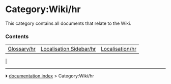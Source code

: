 # Category:Wiki/hr
This category contains all documents that relate to the Wiki.

### Contents

|     |     |     |
| --- | --- | --- |
| [Glossary/hr](Glossary/hr.md) | [Localisation Sidebar/hr](Localisation_Sidebar/hr.md) | [Localisation/hr](Localisation/hr.md) |
|



---
⏵ [documentation index](../README.md) > Category:Wiki/hr
